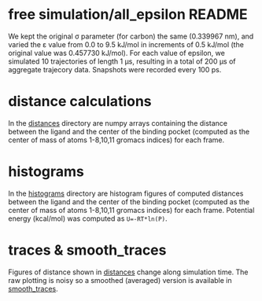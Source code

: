 # free simulation/all_epsilon README

We kept the original σ parameter (for carbon) the same (0.339967 nm), and varied the ε value from 0.0 to 9.5 kJ/mol in increments of 0.5 kJ/mol (the original value was 0.457730 kJ/mol).  For each value of epsilon, we simulated 10 trajectories of length 1 µs, resulting in a total of 200 µs of aggregate trajecory data.  Snapshots were recorded every 100 ps.  

# distance calculations

In the [distances](distances) directory are numpy arrays containing the distance between the ligand and the center of the binding pocket (computed as the center of mass of atoms 1-8,10,11 gromacs indices) for each frame.

# histograms

In the [histograms](histograms) directory are histogram figures of computed distances between the ligand and the center of the binding pocket (computed as the center of mass of atoms 1-8,10,11 gromacs indices) for each frame. Potential energy (kcal/mol) was computed as `U=-RT*ln(P)`. 

# traces & smooth_traces 

Figures of distance shown in [distances](distances) change along simulation time. The raw plotting is noisy so a smoothed (averaged) version is available in [smooth_traces](smooth_traces).


